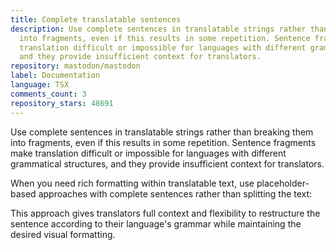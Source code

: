 ```yaml
---
title: Complete translatable sentences
description: Use complete sentences in translatable strings rather than breaking them
  into fragments, even if this results in some repetition. Sentence fragments make
  translation difficult or impossible for languages with different grammatical structures,
  and they provide insufficient context for translators.
repository: mastodon/mastodon
label: Documentation
language: TSX
comments_count: 3
repository_stars: 48691
---
```


Use complete sentences in translatable strings rather than breaking them into fragments, even if this results in some repetition. Sentence fragments make translation difficult or impossible for languages with different grammatical structures, and they provide insufficient context for translators.

When you need rich formatting within translatable text, use placeholder-based approaches with complete sentences rather than splitting the text:


This approach gives translators full context and flexibility to restructure the sentence according to their language's grammar while maintaining the desired visual formatting.
